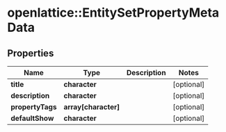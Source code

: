 # openlattice::EntitySetPropertyMetaData

## Properties
Name | Type | Description | Notes
------------ | ------------- | ------------- | -------------
**title** | **character** |  | [optional] 
**description** | **character** |  | [optional] 
**propertyTags** | **array[character]** |  | [optional] 
**defaultShow** | **character** |  | [optional] 


